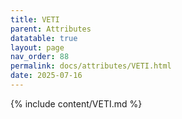```yaml
---
title: VETI
parent: Attributes
datatable: true
layout: page
nav_order: 88
permalink: docs/attributes/VETI.html
date: 2025-07-16
---
```

{% include content/VETI.md %}
